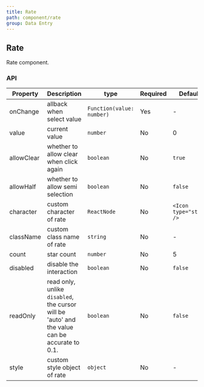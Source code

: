 ```yaml
---
title: Rate
path: component/rate
group: Data Entry
---
```


## Rate

Rate component.

### API

| Property   | Description                             | type                      | Required | Default                | Alternative |
| ---------- | --------------------------------------- | ------------------------- | -------- | ---------------------- | ----------- |
| onChange   | allback when select value               | `Function(value: number)` | Yes      | -                      |             |
| value      | current value                           | `number`                  | No       | 0                      |             |
| allowClear | whether to allow clear when click again | `boolean`                 | No       | `true`                 |             |
| allowHalf  | whether to allow semi selection         | `boolean`                 | No       | `false`                |             |
| character  | custom character of rate                | `ReactNode`               | No       | `<Icon type="star" />` |             |
| className  | custom class name of rate               | `string`                  | No       | -                      |             |
| count      | star count                              | `number`                  | No       | 5                      |             |
| disabled   | disable the interaction                 | `boolean`                 | No       | `false`                |             |
| readOnly   | read only, unlike `disabled`, the cursor will be 'auto' and the value can be accurate to 0.1.    | `boolean`  | No | `false`  |        |
| style      | custom style object of rate             | `object`                  | No       | -                      |             |
